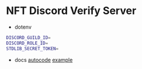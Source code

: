 # NFT Discord Verify Server

- dotenv

```sh
DISCORD_GUILD_ID=
DISCORD_ROLE_ID=
STDLIB_SECRET_TOKEN=
```

- docs
  [autocode](https://autocode.com/lib/discord/guilds/)
  [example](https://flowtys.medium.com/discord-nft-ownership-verification-2-0-4325ff92e9e2)
